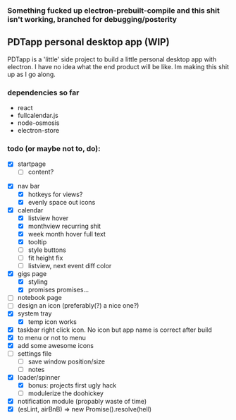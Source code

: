 ### Something fucked up electron-prebuilt-compile and this shit isn't working, branched for debugging/posterity

## PDTapp personal desktop app (WIP)

PDTapp is a 'little' side project to build a little personal desktop app with electron.
I have no idea what the end product will be like. Im making this shit up as I go along.

### dependencies so far
* react
* fullcalendar.js
* node-osmosis
* electron-store

### todo (or maybe not to, do):

* [x] startpage
  - [ ] content?
- [x] nav bar
  - [x] hotkeys for views?  
  - [x] evenly space out icons
- [x] calendar 
  - [x] listview hover
  - [x] monthview recurring shit
  - [x] week month hover full text
  - [x] tooltip
  - [ ] style buttons
  - [ ] fit height fix
  - [ ] listview, next event diff color
- [x] gigs page
  - [x] styling
  - [x] promises promises...
- [ ] notebook page
- [ ] design an icon (preferably(?) a nice one?)
- [x] system tray
  - [x] temp icon works
- [x] taskbar right click icon. No icon but app name is correct after build
- [x] to menu or not to menu
- [x] add some awesome icons
- [ ] settings file
	- [ ] save window position/size
	- [ ] notes
- [x] loader/spinner
  - [x] bonus: projects first ugly hack
  - [ ] modulerize the doohickey 
- [x] notification module (propably waste of time)
- [x] (esLint, airBnB) => new Promise().resolve(hell)